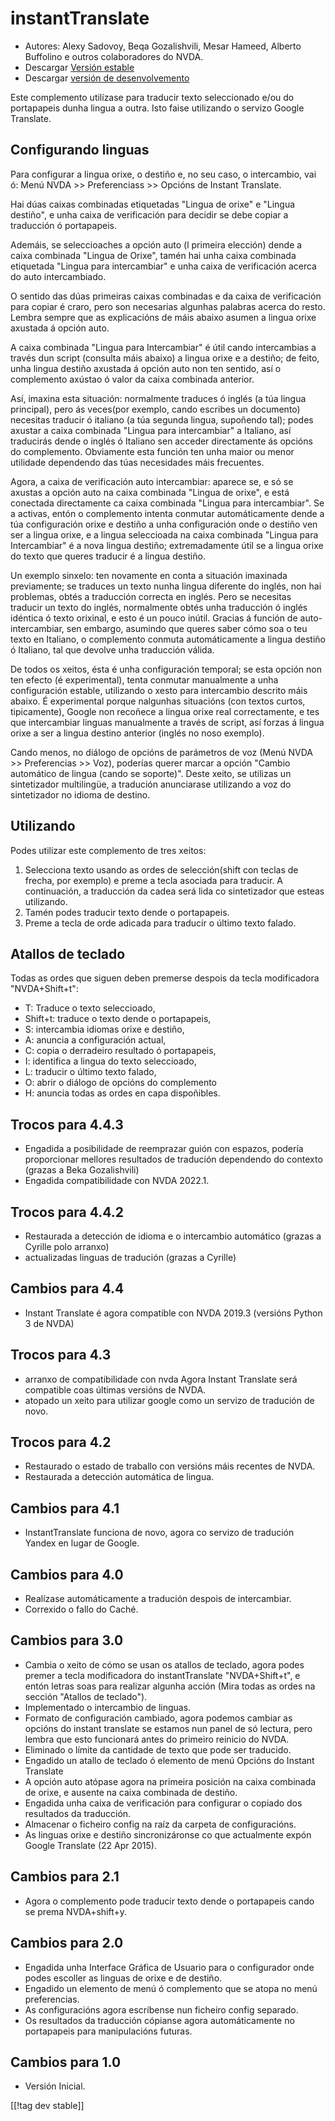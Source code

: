 # instantTranslate #

* Autores: Alexy Sadovoy, Beqa Gozalishvili, Mesar Hameed, Alberto Buffolino
  e outros colaboradores do NVDA.
* Descargar [Versión estable][1]
* Descargar [versión de desenvolvemento][2]

Este complemento utilízase para traducir texto seleccionado e/ou do
portapapeis dunha lingua a outra.  Isto faise utilizando o servizo Google
Translate.

## Configurando linguas ##
Para configurar a lingua orixe, o destiño e, no seu caso, o intercambio, vai ó: Menú NVDA >> Preferenciass >> Opcións de Instant Translate.

Hai dúas caixas combinadas etiquetadas "Lingua de orixe" e "Lingua destiño",
e unha caixa de verificación para decidir se debe copiar a traducción ó
portapapeis.

Ademáis, se seleccioaches a opción auto (l primeira elección) dende a caixa
combinada "Lingua de Orixe", tamén hai unha caixa combinada etiquetada
"Lingua para intercambiar" e unha caixa de verificación acerca do auto
intercambiado.

O sentido das dúas primeiras caixas combinadas e da caixa de verificación
para copiar é craro, pero son necesarias algunhas palabras acerca do
resto. Lembra sempre que as explicacións de máis abaixo asumen a lingua
orixe axustada á opción auto.

A caixa combinada "Lingua para Intercambiar" é útil cando intercambias a
través dun script (consulta máis abaixo) a lingua orixe e a destiño; de
feito, unha lingua destiño axustada á opción auto non ten sentido, así o
complemento axústao ó valor da caixa combinada anterior.

Así, imaxina esta situación: normalmente traduces ó inglés (a túa lingua
principal), pero ás veces(por exemplo, cando escribes un documento)
necesitas traducir ó italiano (a túa segunda lingua, supoñendo tal); podes
axustar a caixa combinada "Lingua para intercambiar" a Italiano, así
traducirás dende o inglés ó Italiano sen acceder directamente ás opcións do
complemento. Obviamente esta función ten unha maior ou menor utilidade
dependendo das túas necesidades máis frecuentes.

Agora, a caixa de verificación auto intercambiar: aparece se, e só se
axustas a opción auto na caixa combinada "Lingua de orixe", e está conectada
directamente ca caixa combinada "Lingua para intercambiar". Se a activas,
entón o complemento intenta conmutar automáticamente dende a túa
configuración orixe e destiño a unha configuración onde o destiño ven ser a
lingua orixe, e a lingua seleccioada na caixa combinada "Lingua para
Intercambiar" é a nova lingua destiño; extremadamente útil se a lingua orixe
do texto que queres traducir é a lingua destiño.

Un exemplo sinxelo: ten novamente en conta a situación imaxinada
previamente; se traduces un texto nunha lingua diferente do inglés, non hai
problemas, obtés a traducción correcta en inglés. Pero se necesitas traducir
un texto do inglés, normalmente obtés unha traducción ó inglés idéntica ó
texto orixinal, e esto é un pouco inútil. Gracias á función de
auto-intercambiar, sen embargo, asumindo que queres saber cómo soa o teu
texto en Italiano, o complemento conmuta automáticamente a lingua destiño ó
Italiano, tal que devolve unha traducción válida.

De todos os xeitos, ésta é unha configuración temporal; se esta opción non
ten efecto (é experimental), tenta conmutar manualmente a unha configuración
estable, utilizando o xesto para intercambio descrito máis abaixo. É
experimental porque nalgunhas situacións (con textos curtos, tipicamente),
Google non recoñece a lingua orixe real correctamente, e tes que
intercambiar linguas manualmente a través de script, así forzas á lingua
orixe a ser a lingua destino anterior (inglés no noso exemplo).

Cando menos, no diálogo de opcións de parámetros de voz (Menú NVDA >> Preferencias >> Voz), poderías querer marcar a opción "Cambio automático de lingua (cando se soporte)". Deste xeito, se utilizas un sintetizador multilingüe, a tradución anunciarase utilizando a voz do sintetizador no idioma de destino.

## Utilizando ##
Podes utilizar este complemento de tres xeitos:

1. Selecciona texto usando as ordes de selección(shift con teclas de frecha,
   por exemplo) e preme a tecla asociada para traducir. A continuación, a
   traducción da cadea será lida co sintetizador que esteas utilizando.
2. Tamén podes traducir texto dende o portapapeis.
3. Preme a tecla de orde adicada para traducir o último texto falado.

## Atallos de teclado ##
Todas as ordes que siguen deben premerse despois da tecla modificadora
"NVDA+Shift+t":

* T: Traduce o texto seleccioado,
* Shift+t: traduce o texto dende o portapapeis,
* S: intercambia idiomas orixe e destiño,
* A: anuncia a configuración actual,
* C: copia o derradeiro resultado ó portapapeis,
* I: identifica a lingua do texto seleccioado,
* L: traducir o último texto falado,
* O: abrir o diálogo de opcións do complemento
* H: anuncia todas as ordes en capa dispoñibles.

## Trocos para 4.4.3 ##
* Engadida a posibilidade de reemprazar guión con espazos, podería
  proporcionar mellores resultados de tradución dependendo do contexto
  (grazas a Beka Gozalishvili)
* Engadida compatibilidade con NVDA 2022.1.

## Trocos para 4.4.2 ##
* Restaurada a detección de idioma e o intercambio automático (grazas a
  Cyrille polo arranxo)
* actualizadas linguas de tradución (grazas a Cyrille)

## Cambios para 4.4 ##
* Instant Translate é agora compatible con NVDA 2019.3 (versións Python 3 de
  NVDA)

## Trocos para 4.3 ##
* arranxo de compatibilidade con nvda Agora Instant Translate será
  compatible coas últimas versións de NVDA.
* atopado un xeito para utilizar google como un servizo de tradución de
  novo.

## Trocos para 4.2 ##
* Restaurado o estado de traballo con versións máis recentes de NVDA.
* Restaurada a detección automática de lingua.

## Cambios para 4.1 ##
* InstantTranslate funciona de novo, agora co servizo de tradución Yandex en
  lugar de Google.

## Cambios para 4.0 ##
* Realízase automáticamente a tradución despois de intercambiar.
* Correxido o fallo do Caché.

## Cambios para 3.0 ##
* Cambia o xeito de cómo se usan os atallos de teclado, agora podes premer a
  tecla modificadora do instantTranslate "NVDA+Shift+t", e entón letras soas
  para realizar algunha acción (Mira todas as ordes na sección "Atallos de
  teclado").
* Implementado o intercambio de linguas.
* Formato de configuración cambiado, agora podemos cambiar as opcións do
  instant translate se estamos nun panel de só lectura, pero lembra que esto
  funcionará antes do primeiro reinicio do NVDA.
* Eliminado o límite da cantidade de texto que pode ser traducido.
* Engadido un atallo de teclado ó elemento de menú Opcións do Instant
  Translate
* A opción auto atópase agora na primeira posición na caixa combinada de
  orixe, e ausente na caixa combinada de destiño.
* Engadida unha caixa de verificación para configurar o copiado dos
  resultados da traducción.
* Almacenar o ficheiro config na raíz da carpeta de configuracións.
* As linguas orixe e destiño sincronizáronse co que actualmente expón Google
  Translate (22 Apr 2015).


## Cambios para 2.1 ##
* Agora o complemento pode traducir texto dende o portapapeis cando se prema
  NVDA+shift+y.

## Cambios para 2.0 ##
* Engadida unha Interface Gráfica de Usuario para o configurador onde  podes
  escoller as linguas de orixe e de destiño.
* Engadido un elemento de menú ó complemento que se atopa no menú
  preferencias.
* As configuracións agora escríbense nun ficheiro config separado.
* Os resultados da traducción cópianse agora automáticamente no portapapeis
  para manipulacións futuras.

## Cambios para 1.0 ##
* Versión Inicial.


[[!tag dev stable]]

[1]: https://addons.nvda-project.org/files/get.php?file=it

[2]: https://addons.nvda-project.org/files/get.php?file=it-dev
